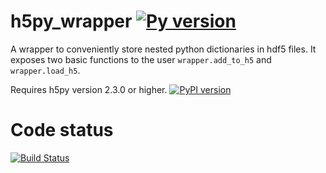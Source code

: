 # h5py_wrapper [![Py version](https://img.shields.io/badge/python-2.6%2C%202.7-blue.svg)](www.python.org)
A wrapper to conveniently store nested python dictionaries in hdf5 files. It exposes two basic functions to the user `wrapper.add_to_h5` and `wrapper.load_h5`.

Requires h5py version 2.3.0 or higher. [![PyPI version](https://badge.fury.io/py/h5py.svg)](https://badge.fury.io/py/h5py)

Code status
===========

[![Build Status](https://travis-ci.org/INM-6/python-dicthash.svg?branch=master)](https://travis-ci.org/INM-6/h5py_wrapper)
